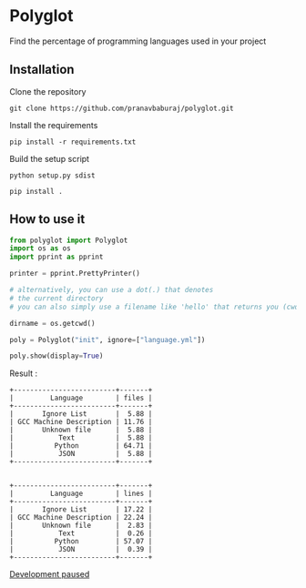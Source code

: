 # Polyglot

Find the percentage of programming languages used in your project

## Installation

Clone the repository

```
git clone https://github.com/pranavbaburaj/polyglot.git
```

Install the requirements

```
pip install -r requirements.txt
```

Build the setup script

```
python setup.py sdist

pip install .
```

## How to use it

```python
from polyglot import Polyglot
import os as os
import pprint as pprint

printer = pprint.PrettyPrinter()

# alternatively, you can use a dot(.) that denotes
# the current directory
# you can also simply use a filename like 'hello' that returns you (cwd/hello)

dirname = os.getcwd()

poly = Polyglot("init", ignore=["language.yml"])

poly.show(display=True)
```

Result :

```
+-------------------------+-------+
|         Language        | files |
+-------------------------+-------+
|       Ignore List       |  5.88 |
| GCC Machine Description | 11.76 |
|       Unknown file      |  5.88 |
|           Text          |  5.88 |
|          Python         | 64.71 |
|           JSON          |  5.88 |
+-------------------------+-------+


+-------------------------+-------+
|         Language        | lines |
+-------------------------+-------+
|       Ignore List       | 17.22 |
| GCC Machine Description | 22.24 |
|       Unknown file      |  2.83 |
|           Text          |  0.26 |
|          Python         | 57.07 |
|           JSON          |  0.39 |
+-------------------------+-------+
```

[Development paused]()
